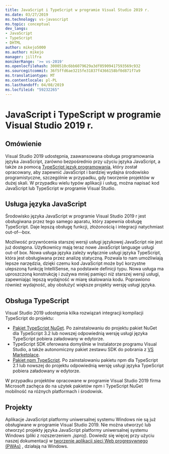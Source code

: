 ```yaml
---
title: JavaScript i TypeScript w programie Visual Studio 2019 r.
ms.date: 03/27/2019
ms.technology: vs-javascript
ms.topic: conceptual
dev_langs:
- JavaScript
- TypeScript
- DHTML
author: mikejo5000
ms.author: mikejo
manager: jillfra
monikerRange: '>= vs-2019'
ms.openlocfilehash: 3000510c6bb6079629a3df05909417593569c932
ms.sourcegitcommit: 36f5ffd6ae3215fe31837f4366158bf0d871f7a9
ms.translationtype: MT
ms.contentlocale: pl-PL
ms.lasthandoff: 04/08/2019
ms.locfileid: "59232265"
---
```

# <a name="javascript-and-typescript-in-visual-studio-2019"></a>JavaScript i TypeScript w programie Visual Studio 2019 r.

## <a name="overview"></a>Omówienie

Visual Studio 2019 udostępnia, zaawansowana obsługa programowania języka JavaScript, zarówno bezpośrednio przy użyciu języka JavaScript, a także za pomocą [TypeScript język programowania](http://www.typescriptlang.org), który został opracowany, aby zapewnić JavaScript i bardziej wydajna środowisko programistyczne, szczególnie w przypadku, gdy tworzenie projektów w dużej skali. W przypadku wielu typów aplikacji i usług, można napisać kod JavaScript lub TypeScript w programie Visual Studio.

## <a name="javascript-language-service"></a>Usługa języka JavaScript

Środowisko języka JavaScript w programie Visual Studio 2019 r jest obsługiwana przez tego samego aparatu, który zapewnia obsługę TypeScript. Daje lepszą obsługę funkcji, złożonością i integracji natychmiast out-of--box.

Możliwość przywrócenia starszej wersji usługi językowej JavaScript nie jest już dostępna. Użytkownicy mają teraz nowe JavaScript language usługi out-of box. Nowa usługa języka zależy wyłącznie usługi języka TypeScript, która jest obsługiwana przez analizę statyczną. Pozwala to nam umożliwiają lepsze narzędzia, dzięki czemu kod JavaScript może być korzystne ulepszoną funkcję IntelliSense, na podstawie definicji typu. Nowa usługa ma uproszczoną konstrukcję i zużywa mniej pamięci niż starszej wersji usługi, zapewniając lepszą wydajność w miarę skalowania kodu. Poprawiono również wydajność, aby obsłużyć większe projekty wersję usługi języka.

## <a name="typescript-support"></a>Obsługa TypeScript

Visual Studio 2019 udostępnia kilka rozwiązań integracji kompilacji TypeScript do projektu:

* [Pakiet TypeScript NuGet](https://www.nuget.org/packages/Microsoft.TypeScript.MSBuild). Po zainstalowaniu do projektu pakiet NuGet dla TypeScript 3.2 lub nowszej odpowiednią wersję usługi języka TypeScript pobiera załadowany w edytorze.
* TypeScript SDK oferowana domyślnie w Instalatorze programu Visual Studio, a także autonomiczny pakiet zestawu SDK do pobrania z [VS Marketplace](https://marketplace.visualstudio.com/items?itemName=TypeScriptTeam.typescript-331-vs2017).
* [Pakiet npm TypeScript](https://www.npmjs.com/package/typescript). Po zainstalowaniu pakietu npm dla TypeScript 2.1 lub nowszej do projektu odpowiednią wersję usługi języka TypeScript pobiera załadowany w edytorze.

W przypadku projektów opracowane w programie Visual Studio 2019 firma Microsoft zachęca do na użytek pakietów npm i TypeScript NuGet mobilność na różnych platformach i środowisk.

## <a name="projects"></a>Projekty

Aplikacje JavaScript platformy uniwersalnej systemu Windows nie są już obsługiwane w programie Visual Studio 2019. Nie można utworzyć lub otworzyć projekty języka JavaScript platformy uniwersalnej systemu Windows (pliki z rozszerzeniem *.jsproj*). Dowiedz się więcej przy użyciu naszej dokumentacji w [tworzenie aplikacji sieci Web progresywnego (PWAs)](https://docs.microsoft.com/microsoft-edge/progressive-web-apps/get-started) , działają na Windows.
